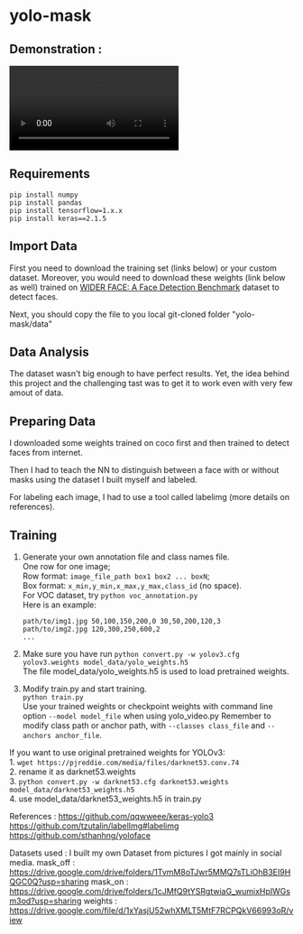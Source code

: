 # yolo-mask

## Demonstration :

![alt text](https://github.com/mohcineelharras/yolo-mask/gif.mp4)


## Requirements
```
pip install numpy
pip install pandas
pip install tensorflow=1.x.x
pip install keras==2.1.5
```

## Import Data

First you need to download the training set (links below) or your custom dataset. Moreover, you would need to download these weights (link below as well) trained on [WIDER FACE: A Face Detection Benchmark](http://mmlab.ie.cuhk.edu.hk/projects/WIDERFace/index.html) dataset to detect faces.

Next, you should copy the file to you local git-cloned folder "yolo-mask/data"

## Data Analysis
The dataset wasn't big enough to have perfect results. Yet, the idea behind this project and the challenging tast was to get it to work even with very few amout of data.


## Preparing Data

I downloaded some weights trained on coco first and then trained to detect faces from internet.

Then I had to teach the NN to distinguish between a face with or without masks using the dataset I built myself and labeled.

For labeling each image, I had to use a tool called labelimg (more details on references).


## Training

1. Generate your own annotation file and class names file.  
    One row for one image;  
    Row format: `image_file_path box1 box2 ... boxN`;  
    Box format: `x_min,y_min,x_max,y_max,class_id` (no space).  
    For VOC dataset, try `python voc_annotation.py`  
    Here is an example:
    ```
    path/to/img1.jpg 50,100,150,200,0 30,50,200,120,3
    path/to/img2.jpg 120,300,250,600,2
    ...
    ```

2. Make sure you have run `python convert.py -w yolov3.cfg yolov3.weights model_data/yolo_weights.h5`  
    The file model_data/yolo_weights.h5 is used to load pretrained weights.

3. Modify train.py and start training.  
    `python train.py`  
    Use your trained weights or checkpoint weights with command line option `--model model_file` when using yolo_video.py
    Remember to modify class path or anchor path, with `--classes class_file` and `--anchors anchor_file`.

If you want to use original pretrained weights for YOLOv3:  
    1. `wget https://pjreddie.com/media/files/darknet53.conv.74`  
    2. rename it as darknet53.weights  
    3. `python convert.py -w darknet53.cfg darknet53.weights model_data/darknet53_weights.h5`  
    4. use model_data/darknet53_weights.h5 in train.py

References :
https://github.com/qqwweee/keras-yolo3
https://github.com/tzutalin/labelImg#labelimg
https://github.com/sthanhng/yoloface

Datasets used :
I built my own Dataset from pictures I got mainly in social media.
mask_off :
https://drive.google.com/drive/folders/1TvmM8oTJwr5MMQ7sTLiOhB3EI9HQGC0Q?usp=sharing
mask_on :
https://drive.google.com/drive/folders/1cJMfQ9tYSRgtwiaG_wumixHpIWGsm3od?usp=sharing
weights :
https://drive.google.com/file/d/1xYasjU52whXMLT5MtF7RCPQkV66993oR/view


